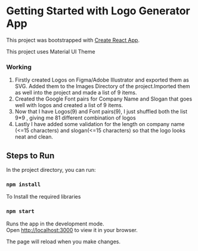 # Getting Started with Logo Generator App

This project was bootstrapped with [Create React App](https://github.com/facebook/create-react-app).

This project uses Material UI Theme

### Working

1. Firstly created Logos on Figma/Adobe Illustrator and exported them as SVG. Added them to the Images Directory of the
   project.Imported them as well into the project and made a list of 9 items.
2. Created the Google Font pairs for Company Name and Slogan that goes well with logos and created a list of 9 items.
3. Now that I have Logos(9) and Font pairs(9), I just shuffled both the list 9*9 , giving me 81 different combination of
   logos
4. Lastly I have added some validation for the length on company name (<=15 characters) and slogan(<=15 characters) so
   that the logo looks neat and clean.

## Steps to Run

In the project directory, you can run:

### `npm install`

To Install the required libraries

### `npm start`

Runs the app in the development mode.\
Open [http://localhost:3000](http://localhost:3000) to view it in your browser.

The page will reload when you make changes.